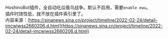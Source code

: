 HoshinoBot插件，全自动吃瓜俄乌战争。默认不启用，需要`enable ewu`。  
插件时效性低，就不放在插件索引里了。  
内容来源：[https://sinanews.sina.cn/project/timeline/2022-02-24/detail-imcwiwss2660206.d.html](https://sinanews.sina.cn/project/timeline/2022-02-24/detail-imcwiwss2660206.d.html)  